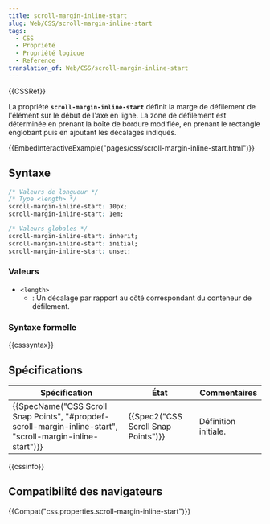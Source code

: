 ```yaml
---
title: scroll-margin-inline-start
slug: Web/CSS/scroll-margin-inline-start
tags:
  - CSS
  - Propriété
  - Propriété logique
  - Reference
translation_of: Web/CSS/scroll-margin-inline-start
---
```

{{CSSRef}}

La propriété **`scroll-margin-inline-start`** définit la marge de défilement de l'élément sur le début de l'axe en ligne. La zone de défilement est déterminée en prenant la boîte de bordure modifiée, en prenant le rectangle englobant puis en ajoutant les décalages indiqués.

{{EmbedInteractiveExample("pages/css/scroll-margin-inline-start.html")}}

## Syntaxe

```css
/* Valeurs de longueur */
/* Type <length> */
scroll-margin-inline-start: 10px;
scroll-margin-inline-start: 1em;

/* Valeurs globales */
scroll-margin-inline-start: inherit;
scroll-margin-inline-start: initial;
scroll-margin-inline-start: unset;
```

### Valeurs

- `<length>`
  - : Un décalage par rapport au côté correspondant du conteneur de défilement.

### Syntaxe formelle

{{csssyntax}}

## Spécifications

| Spécification                                                                                                                                    | État                                             | Commentaires         |
| ------------------------------------------------------------------------------------------------------------------------------------------------ | ------------------------------------------------ | -------------------- |
| {{SpecName("CSS Scroll Snap Points", "#propdef-scroll-margin-inline-start", "scroll-margin-inline-start")}} | {{Spec2("CSS Scroll Snap Points")}} | Définition initiale. |

{{cssinfo}}

## Compatibilité des navigateurs

{{Compat("css.properties.scroll-margin-inline-start")}}
